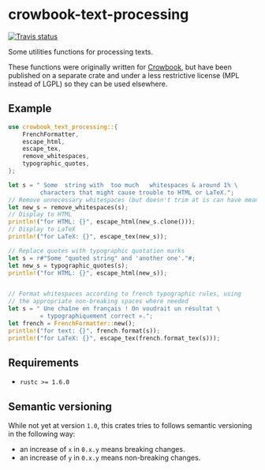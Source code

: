 # crowbook-text-processing

[![Travis status](https://img.shields.io/travis/lise-henry/crowbook-text-processing.svg)](https://travis-ci.org/lise-henry/crowbook-text-processing)

Some utilities functions for processing texts.

These functions were originally written for
[Crowbook](https://github.com/lise-henry/crowbook), but have
been published on a separate crate and under a less restrictive
license (MPL instead of LGPL) so they can be used elsewhere.

## Example

```rust
use crowbook_text_processing::{
    FrenchFormatter,
    escape_html,
    escape_tex,
    remove_whitespaces,
    typographic_quotes,
};

let s = " Some  string with  too much   whitespaces & around 1% \
         characters that might cause trouble to HTML or LaTeX.";
// Remove unnecessary whitespaces (but doesn't trim at is can have meaning)
let new_s = remove_whitespaces(s);
// Display to HTML
println!("for HTML: {}", escape_html(new_s.clone()));
// Display to LaTeX
println!("for LaTeX: {}", escape_tex(new_s));

// Replace quotes with typographic quotation marks
let s = r#"Some "quoted string" and 'another one'."#;
let new_s = typographic_quotes(s);
println!("for HTML: {}", escape_html(new_s));


// Format whitespaces according to french typographic rules, using
// the appropriate non-breaking spaces where needed
let s = " Une chaîne en français ! On voudrait un résultat \
         « typographiquement correct ».";
let french = FrenchFormatter::new();
println!("for text: {}", french.format(s));
println!("for LaTeX: {}", escape_tex(french.format_tex(s)));
```
## Requirements

* `rustc >= 1.6.0`

## Semantic versioning

While not yet at version `1.0`, this crates tries to follows semantic
versioning in the following way:

* an increase of `x` in `0.x.y` means breaking changes.
* an increase of `y` in `0.x.y` means non-breaking changes.
